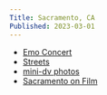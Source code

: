 ```yaml
---
Title: Sacramento, CA
Published: 2023-03-01
---
```

* [Emo Concert](emo-concert)
* [Streets](street-photos)
* [mini-dv photos](mini-dv-photos)
* [Sacramento on Film](sacramento-on-film)
